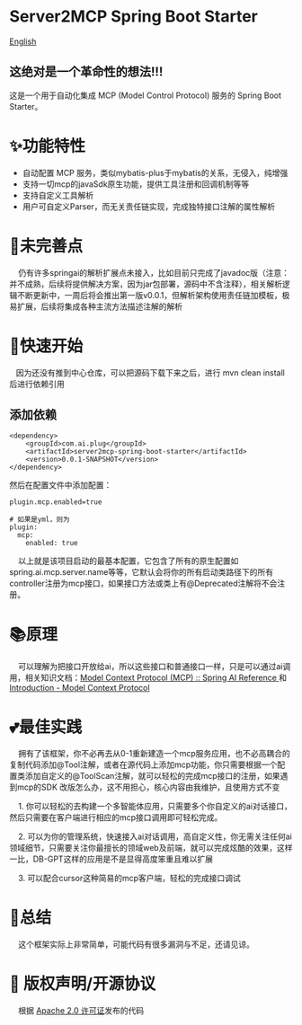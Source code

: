 # Server2MCP Spring Boot Starter

[English](README.md)

## 这绝对是一个革命性的想法!!!

这是一个用于自动化集成 MCP (Model Control Protocol) 服务的 Spring Boot Starter。

# ✨功能特性

- 自动配置 MCP 服务，类似mybatis-plus于mybatis的关系，无侵入，纯增强
- 支持一切mcp的javaSdk原生功能，提供工具注册和回调机制等等
- 支持自定义工具解析
- 用户可自定义Parser，而无关责任链实现，完成独特接口注解的属性解析

# 👀未完善点

    仍有许多springai的解析扩展点未接入，比如目前只完成了javadoc版（注意：并不成熟，后续将提供解决方案，因为jar包部署，源码中不含注释），相关解析逻辑不断更新中，一周后将会推出第一版v0.0.1，但解析架构使用责任链加模板，极易扩展，后续将集成各种主流方法描述注解的解析

# 🎯快速开始

   因为还没有推到中心仓库，可以把源码下载下来之后，进行 mvn clean install 后进行依赖引用

## 添加依赖

    <dependency>
        <groupId>com.ai.plug</groupId>
        <artifactId>server2mcp-spring-boot-starter</artifactId>
        <version>0.0.1-SNAPSHOT</version>
    </dependency>

然后在配置文件中添加配置：

```
plugin.mcp.enabled=true

# 如果是yml，则为
plugin:
  mcp:
    enabled: true
```

    以上就是该项目启动的最基本配置，它包含了所有的原生配置如spring.ai.mcp.server.name等等，它默认会将你的所有启动类路径下的所有controller注册为mcp接口，如果接口方法或类上有@Deprecated注解将不会注册。

# 📚原理

    可以理解为把接口开放给ai，所以这些接口和普通接口一样，只是可以通过ai调用，相关知识文档：[Model Context Protocol (MCP) :: Spring AI Reference ](https://docs.spring.io/spring-ai/reference/api/mcp/mcp-overview.html) 和 [Introduction - Model Context Protocol](https://modelcontextprotocol.io/introduction)

# 💕最佳实践

    拥有了该框架，你不必再去从0-1重新建造一个mcp服务应用，也不必高耦合的复制代码添加@Tool注解，或者在源代码上添加mcp功能，你只需要根据一个配置类添加自定义的@ToolScan注解，就可以轻松的完成mcp接口的注册，如果遇到mcp的SDK 改版怎么办，这不用担心，核心内容由我维护，且使用方式不变

    1. 你可以轻松的去构建一个多智能体应用，只需要多个你自定义的ai对话接口，然后只需要在客户端进行相应的mcp接口调用即可轻松完成。

    2. 可以为你的管理系统，快速接入ai对话调用，高自定义性，你无需关注任何ai领域细节，只需要关注你最擅长的领域web及前端，就可以完成炫酷的效果，这样一比，DB-GPT这样的应用是不是显得高度笨重且难以扩展

    3. 可以配合cursor这种简易的mcp客户端，轻松的完成接口调试

# 🔔总结

    这个框架实际上非常简单，可能代码有很多漏洞与不足，还请见谅。

# 📄 版权声明/开源协议

    根据 [Apache 2.0 许可证](https://www.apache.org/licenses/LICENSE-2.0.html)发布的代码
